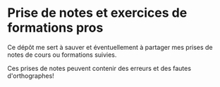 # Prise de notes et exercices de formations pros 

Ce dépôt me sert à sauver et éventuellement à partager mes prises de notes de cours ou formations suivies.  

Ces prises de notes peuvent contenir des erreurs et des fautes d'orthographes!
